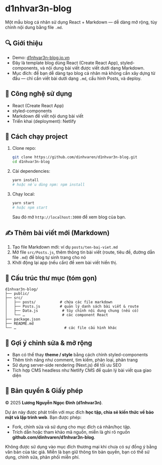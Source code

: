 # d1nhvar3n-blog

Một mẫu blog cá nhân sử dụng React + Markdown — dễ dàng mở rộng, tùy chỉnh nội dung bằng file `.md`.

## 🔍 Giới thiệu

* Demo: [d1nhvar3n-blog.io.vn](https://d1nhvar3n-blog.io.vn)
* Đây là template blog dùng React (Create React App), styled-components, và nội dung bài viết được viết dưới dạng Markdown.
* Mục đích: để bạn dễ dàng tạo blog cá nhân mà không cần xây dựng từ đầu — chỉ cần viết bài dưới dạng `.md`, cấu hình Posts, và deploy.

## 🧰 Công nghệ sử dụng

* React (Create React App)
* styled-components
* Markdown để viết nội dung bài viết
* Triển khai (deployment): Netlify

## 🚀 Cách chạy project

1. Clone repo:

   ```bash
   git clone https://github.com/dinhvaren/d1nhvar3n-blog.git
   cd d1nhvar3n-blog
   ```

2. Cài dependencies:

   ```bash
   yarn install
   # hoặc nếu dùng npm: npm install
   ```

3. Chạy local:

   ```bash
   yarn start
   # hoặc npm start
   ```

   Sau đó mở `http://localhost:3000` để xem blog của bạn.

## ✍️ Thêm bài viết mới (Markdown)

1. Tạo file Markdown mới: ví dụ `posts/ten-bai-viet.md`
2. Mở file `src/Posts.js`, thêm thông tin bài viết (route, tiêu đề, đường dẫn file `.md`) để blog tự sinh trang cho nó
3. Khởi động lại app (nếu cần) để xem bài viết hiển thị.

## 📂 Cấu trúc thư mục (tóm gọn)

```
d1nhvar3n-blog/
├── public/
├── src/
│   ├── posts/           # chứa các file markdown
│   ├── Posts.js         # quản lý danh sách bài viết & route
│   ├── Data.js           # tùy chỉnh nội dung chung (nếu có)
│   └── …                 # các component React
├── package.json
├── README.md
└── …                      # các file cấu hình khác
```

## 📝 Gợi ý chỉnh sửa & mở rộng

* Bạn có thể thay **theme / style** bằng cách chỉnh styled-components
* Thêm tính năng như comment, tìm kiếm, phân loại, phân trang
* Sử dụng server-side rendering (Next.js) để tối ưu SEO
* Tích hợp CMS headless như Netlify CMS để quản lý bài viết qua giao diện


## 📜 Bản quyền & Giấy phép

© 2025 **Lương Nguyễn Ngọc Đình (d1nhvar3n)**.

Dự án này được phát triển với mục đích **học tập, chia sẻ kiến thức về bảo mật và lập trình web**.
Bạn được phép:

* Fork, chỉnh sửa và sử dụng cho mục đích cá nhân/học tập.
* Trích dẫn hoặc tham khảo mã nguồn, miễn là ghi rõ nguồn **github.com/dinhvaren/d1nhvar3n-blog**.

Không được sử dụng vào mục đích thương mại khi chưa có sự đồng ý bằng văn bản của tác giả.
Miễn là bạn giữ thông tin bản quyền, bạn có thể sử dụng, chỉnh sửa, phân phối miễn phí.